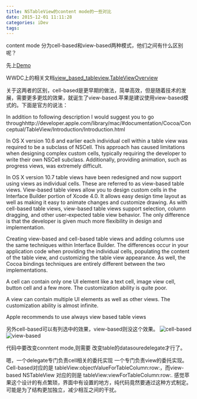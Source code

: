 ```yaml
---
title: NSTableView的content mode的一些对比
date: 2015-12-01 11:11:28
categories: iDev
tags: 
---
```

content mode 分为cell-based和view-based两种模式，他们之间有什么区别呢？

先上[Demo](https://developer.apple.com/library/mac/samplecode/TableViewPlayground/Introduction/Intro.html)

WWDC上的相关文档[view_based_tableview](http://adcdownload.apple.com/wwdc_2011/adc_on_itunes__wwdc11_sessions__pdf/120_view_based_tableview.pdf),[TableViewOverview](https://developer.apple.com/library/mac/documentation/Cocoa/Conceptual/TableView/TableViewOverview/TableViewOverview.html)

关于这两者的区别，cell-based是更早期的做法，简单高效，但是随着技术的发展，需要更多更炫的效果，就诞生了view-based.苹果是建议使用view-based模式的。下面是官方的说法：

<!--more-->
In addition to following description I would suggest you to go throughhttp://developer.apple.com/library/mac/#documentation/Cocoa/Conceptual/TableView/Introduction/Introduction.html

In OS X version 10.6 and earlier each individual cell within a table view was required to be a subclass of NSCell. This approach has caused limitations when designing complex custom cells, typically requiring the developer to write their own NSCell subclass. Additionally, providing animation, such as progress views, was extremely difficult.

In OS X version 10.7 table views have been redesigned and now support using views as individual cells. These are referred to as view-based table views. View-based table views allow you to design custom cells in the Interface Builder portion of Xcode 4.0. It allows easy design time layout as well as making it easy to animate changes and customize drawing. As with cell-based table views, view-based table views support selection, column dragging, and other user-expected table view behavior. The only difference is that the developer is given much more flexibility in design and implementation.

Creating view-based and cell-based table views and adding columns use the same techniques within Interface Builder. The differences occur in your application code when providing the individual cells, populating the content of the table view, and customizing the table view appearance. As well, the Cocoa bindings techniques are entirely different between the two implementations.

A cell can contain only one UI element like a text cell, image view cell, button cell and a few more. The customization ability is quite poor.

A view can contain multiple UI elements as well as other views. The customization ability is almost infinite.

Apple recommends to use always view based table views

另外cell-based可以有列选中的效果，view-based则没这个效果。
![cell-based](/img/201512/1-1.png)
![view-based](/img/201512/1-2.png)

代码中要改变conntent mode,则需要
改变table的datasouredelegate才行了。

嗯，一个delegate专门负责cell相关的委托实现 一个专门负责view的委托实现。
Cell-based对应的是 tableView:objectValueForTableColumn:row:，而view-based NSTableView 对应的则是 tableView:viewForTableColumn:row:.
感觉苹果这个设计的有点繁琐，界面中有设置的地方，纯代码竟然要通过这种方式制定。可能是为了结构更加独立，减少相互之间的干扰。